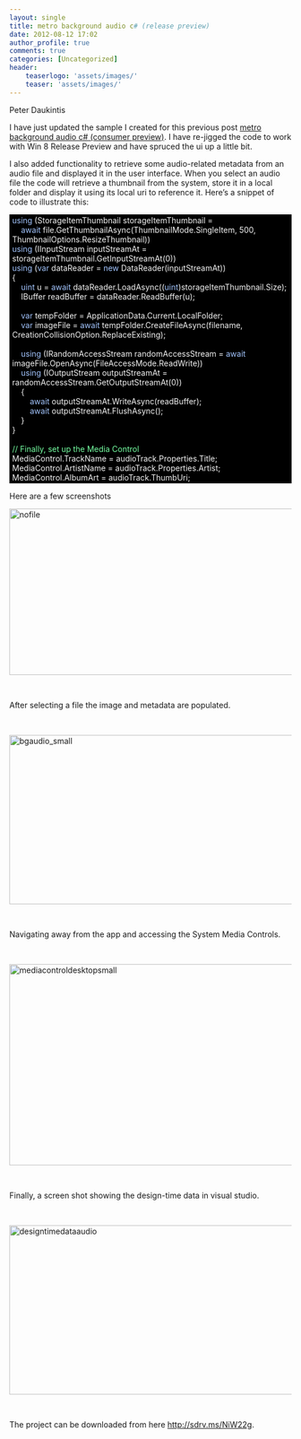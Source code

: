 ```yaml
---
layout: single
title: metro background audio c# (release preview)
date: 2012-08-12 17:02
author_profile: true
comments: true
categories: [Uncategorized]
header:
    teaserlogo: 'assets/images/'
    teaser: 'assets/images/'
---
```

<p>Peter Daukintis</p>  <p>I have just updated the sample I created for this previous post <a href="http://babaandthepigman.wordpress.com/2012/03/17/metro-background-audio-c-consumer-preview/" target="_blank">metro background audio c# (consumer preview)</a>. I have re-jigged the code to work with Win 8 Release Preview and have spruced the ui up a little bit. </p>  <p>I also added functionality to retrieve some audio-related metadata from an audio file and displayed it in the user interface. When you select an audio file the code will retrieve a thumbnail from the system, store it in a local folder and display it using its local uri to reference it. Here’s a snippet of code to illustrate this: </p>  <p>   <div style="margin:0;display:inline;float:none;padding:0;" id="scid:9ce6104f-a9aa-4a17-a79f-3a39532ebf7c:725d912a-24e0-4bde-a1a6-e41a387a1be5" class="wlWriterEditableSmartContent"> <div class="le-pavsc-container"> <div style="background-color:#000000;max-height:500px;overflow:auto;padding:2px 5px;"><span style="color:#f3f3f3;"></span><span style="color:#a2c4fd;">using</span><span style="color:#f3f3f3;"> (StorageItemThumbnail storageItemThumbnail =</span><br>     <span style="color:#f3f3f3;"></span><span style="color:#a2c4fd;">await</span><span style="color:#f3f3f3;"> file.GetThumbnailAsync(ThumbnailMode.SingleItem, 500, ThumbnailOptions.ResizeThumbnail))</span><br> <span style="color:#f3f3f3;"></span><span style="color:#a2c4fd;">using</span><span style="color:#f3f3f3;"> (IInputStream inputStreamAt = storageItemThumbnail.GetInputStreamAt(0))</span><br> <span style="color:#f3f3f3;"></span><span style="color:#a2c4fd;">using</span><span style="color:#f3f3f3;"> (</span><span style="color:#a2c4fd;">var</span><span style="color:#f3f3f3;"> dataReader = </span><span style="color:#a2c4fd;">new</span><span style="color:#f3f3f3;"> DataReader(inputStreamAt))</span><br> <span style="color:#f3f3f3;">{</span><br>     <span style="color:#f3f3f3;"></span><span style="color:#a2c4fd;">uint</span><span style="color:#f3f3f3;"> u = </span><span style="color:#a2c4fd;">await</span><span style="color:#f3f3f3;"> dataReader.LoadAsync((</span><span style="color:#a2c4fd;">uint</span><span style="color:#f3f3f3;">)storageItemThumbnail.Size);</span><br>     <span style="color:#f3f3f3;">IBuffer readBuffer = dataReader.ReadBuffer(u);</span><br> <br>     <span style="color:#f3f3f3;"></span><span style="color:#a2c4fd;">var</span><span style="color:#f3f3f3;"> tempFolder = ApplicationData.Current.LocalFolder;</span><br>     <span style="color:#f3f3f3;"></span><span style="color:#a2c4fd;">var</span><span style="color:#f3f3f3;"> imageFile = </span><span style="color:#a2c4fd;">await</span><span style="color:#f3f3f3;"> tempFolder.CreateFileAsync(filename, CreationCollisionOption.ReplaceExisting);</span><br> <br>     <span style="color:#f3f3f3;"></span><span style="color:#a2c4fd;">using</span><span style="color:#f3f3f3;"> (IRandomAccessStream randomAccessStream = </span><span style="color:#a2c4fd;">await</span><span style="color:#f3f3f3;"> imageFile.OpenAsync(FileAccessMode.ReadWrite))</span><br>     <span style="color:#f3f3f3;"></span><span style="color:#a2c4fd;">using</span><span style="color:#f3f3f3;"> (IOutputStream outputStreamAt = randomAccessStream.GetOutputStreamAt(0))</span><br>     <span style="color:#f3f3f3;">{</span><br>         <span style="color:#f3f3f3;"></span><span style="color:#a2c4fd;">await</span><span style="color:#f3f3f3;"> outputStreamAt.WriteAsync(readBuffer);</span><br>         <span style="color:#f3f3f3;"></span><span style="color:#a2c4fd;">await</span><span style="color:#f3f3f3;"> outputStreamAt.FlushAsync();</span><br>     <span style="color:#f3f3f3;">}</span><br> <span style="color:#f3f3f3;">}</span><br> <br> <span style="color:#f3f3f3;"></span><span style="color:#75ffa2;">// Finally, set up the Media Control</span><br> <span style="color:#f3f3f3;">MediaControl.TrackName = audioTrack.Properties.Title;</span><br> <span style="color:#f3f3f3;">MediaControl.ArtistName = audioTrack.Properties.Artist;</span><br> <span style="color:#f3f3f3;">MediaControl.AlbumArt = audioTrack.ThumbUri;</span></div> </div> </div> </p>  <p>Here are a few screenshots </p>  <p><a href="http://peted.azurewebsites.net/wp-content/uploads/2012/08/nofile.png"><img style="background-image:none;border-bottom:0;border-left:0;padding-left:0;padding-right:0;display:block;float:none;margin-left:auto;border-top:0;margin-right:auto;border-right:0;padding-top:0;" title="nofile" border="0" alt="nofile" src="http://peted.azurewebsites.net/wp-content/uploads/2012/08/nofile_thumb.png" width="506" height="297" /></a></p>  <p>&#160;</p>  <p>After selecting a file the image and metadata are populated.</p>  <p>&#160;</p>  <p><a href="http://peted.azurewebsites.net/wp-content/uploads/2012/08/bgaudio_small.png"><img style="background-image:none;border-bottom:0;border-left:0;padding-left:0;padding-right:0;display:block;float:none;margin-left:auto;border-top:0;margin-right:auto;border-right:0;padding-top:0;" title="bgaudio_small" border="0" alt="bgaudio_small" src="http://peted.azurewebsites.net/wp-content/uploads/2012/08/bgaudio_small_thumb.png" width="515" height="302" /></a></p>  <p>&#160;</p>  <p>Navigating away from the app and accessing the System Media Controls.</p>  <p>&#160;</p>  <p><a href="http://peted.azurewebsites.net/wp-content/uploads/2012/08/mediacontroldesktopsmall.png"><img style="background-image:none;border-bottom:0;border-left:0;padding-left:0;padding-right:0;display:block;float:none;margin-left:auto;border-top:0;margin-right:auto;border-right:0;padding-top:0;" title="mediacontroldesktopsmall" border="0" alt="mediacontroldesktopsmall" src="http://peted.azurewebsites.net/wp-content/uploads/2012/08/mediacontroldesktopsmall_thumb.png" width="518" height="359" /></a></p>  <p>&#160;</p>  <p>Finally, a screen shot showing the design-time data in visual studio.</p>  <p>&#160;</p>  <p><a href="http://peted.azurewebsites.net/wp-content/uploads/2012/08/designtimedataaudio.png"><img style="background-image:none;border-bottom:0;border-left:0;padding-left:0;padding-right:0;display:block;float:none;margin-left:auto;border-top:0;margin-right:auto;border-right:0;padding-top:0;" title="designtimedataaudio" border="0" alt="designtimedataaudio" src="http://peted.azurewebsites.net/wp-content/uploads/2012/08/designtimedataaudio_thumb.png" width="505" height="302" /></a></p>        <p>&#160;</p>  <p>The project can be downloaded from here <a title="http://sdrv.ms/NiW22g" href="http://sdrv.ms/NiW22g">http://sdrv.ms/NiW22g</a>.</p>

